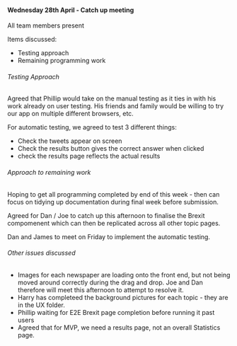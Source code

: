 
#### Wednesday 28th April - Catch up meeting

All team members present

Items discussed:
* Testing approach
* Remaining programming work

###### Testing Approach
Agreed that Phillip would take on the manual testing as it ties in with his work already on user testing. His friends and family would be willing to try our app on multiple different browsers, etc.

For automatic testing, we agreed to test 3 different things:
* Check the tweets appear on screen
* Check the results button gives the correct answer when clicked
* check the results page reflects the actual results

###### Approach to remaining work
Hoping to get all programming completed by end of this week - then can focus on tidying up documentation during final week before submission.

Agreed for Dan / Joe to catch up this afternoon to finalise the Brexit compomenent which can then be replicated across all other topic pages.

Dan and James to meet on Friday to implement the automatic testing.

###### Other issues discussed
* Images for each newspaper are loading onto the front end, but not being moved around correctly during the drag and drop. Joe and Dan therefore will meet this afternoon to attempt to resolve it.
* Harry has completeed the background pictures for each topic - they are in the UX folder.
* Phillip waiting for E2E Brexit page completion before running it past users
* Agreed that for MVP, we need a results page, not an overall Statistics page.

